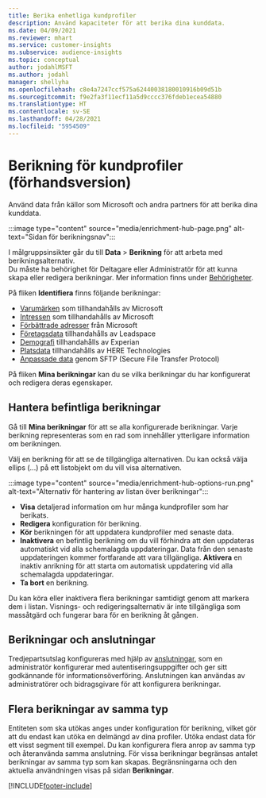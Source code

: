 ```yaml
---
title: Berika enhetliga kundprofiler
description: Använd kapaciteter för att berika dina kunddata.
ms.date: 04/09/2021
ms.reviewer: mhart
ms.service: customer-insights
ms.subservice: audience-insights
ms.topic: conceptual
author: jodahlMSFT
ms.author: jodahl
manager: shellyha
ms.openlocfilehash: c8e4a7247ccf575a62440038180010916b09d51b
ms.sourcegitcommit: f9e2fa3f11ecf11a5d9cccc376fdeb1ecea54880
ms.translationtype: HT
ms.contentlocale: sv-SE
ms.lasthandoff: 04/28/2021
ms.locfileid: "5954509"
---
```

# <a name="enrichment-for-customer-profiles-preview"></a>Berikning för kundprofiler (förhandsversion)

Använd data från källor som Microsoft och andra partners för att berika dina kunddata.

:::image type="content" source="media/enrichment-hub-page.png" alt-text="Sidan för berikningsnav":::

I målgruppsinsikter går du till **Data** > **Berikning** för att arbeta med berikningsalternativ.    
Du måste ha behörighet för Deltagare eller Administratör för att kunna skapa eller redigera berikningar. Mer information finns under [Behörigheter](permissions.md).

På fliken **Identifiera** finns följande berikningar:

- [Varumärken](enrichment-microsoft.md) som tillhandahålls av Microsoft
- [Intressen](enrichment-microsoft.md) som tillhandahålls av Microsoft
- [Förbättrade adresser](enrichment-enhanced-addresses.md) från Microsoft
- [Företagsdata](enrichment-leadspace.md) tillhandahålls av Leadspace
- [Demografi](enrichment-experian.md) tillhandahålls av Experian
- [Platsdata](enrichment-here.md) tillhandahålls av HERE Technologies
- [Anpassade data](enrichment-SFTP-custom-import.md) genom SFTP (Secure File Transfer Protocol)

På fliken **Mina berikningar** kan du se vilka berikningar du har konfigurerat och redigera deras egenskaper.

## <a name="manage-existing-enrichments"></a>Hantera befintliga berikningar

Gå till **Mina berikningar** för att se alla konfigurerade berikningar. Varje berikning representeras som en rad som innehåller ytterligare information om berikningen.

Välj en berikning för att se de tillgängliga alternativen. Du kan också välja ellips (...) på ett listobjekt om du vill visa alternativen.

:::image type="content" source="media/enrichment-hub-options-run.png" alt-text="Alternativ för hantering av listan över berikningar":::

- **Visa** detaljerad information om hur många kundprofiler som har berikats.
- **Redigera** konfiguration för berikning.
- **Kör** berikningen för att uppdatera kundprofiler med senaste data.
- **Inaktivera** en befintlig berikning om du vill förhindra att den uppdateras automatiskt vid alla schemalagda uppdateringar. Data från den senaste uppdateringen kommer fortfarande att vara tillgängliga. **Aktivera** en inaktiv anrikning för att starta om automatisk uppdatering vid alla schemalagda uppdateringar.
- **Ta bort** en berikning.

Du kan köra eller inaktivera flera berikningar samtidigt genom att markera dem i listan. Visnings- och redigeringsalternativ är inte tillgängliga som massåtgärd och fungerar bara för en berikning åt gången.

## <a name="enrichments-and-connections"></a>Berikningar och anslutningar

Tredjepartsutslag konfigureras med hjälp av [anslutningar](connections.md), som en administratör konfigurerar med autentiseringsuppgifter och ger sitt godkännande för informationsöverföring. Anslutningen kan användas av administratörer och bidragsgivare för att konfigurera berikningar.  

## <a name="multiple-enrichments-of-the-same-type"></a>Flera berikningar av samma typ

Entiteten som ska utökas anges under konfiguration för berikning, vilket gör att du endast kan utöka en delmängd av dina profiler. Utöka endast data för ett visst segment till exempel. Du kan konfigurera flera anrop av samma typ och återanvända samma anslutning. För vissa berikningar begränsas antalet berikningar av samma typ som kan skapas. Begränsningarna och den aktuella användningen visas på sidan **Berikningar**.

[!INCLUDE[footer-include](../includes/footer-banner.md)]

